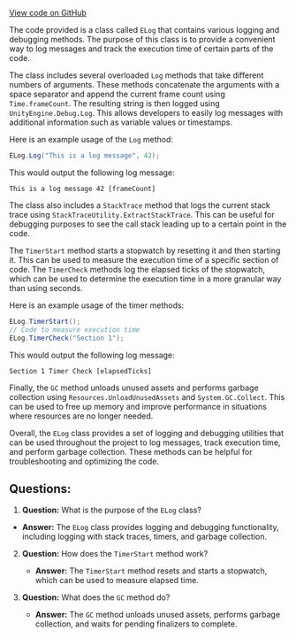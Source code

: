[View code on GitHub](https://github.com/TieHaxJan/Brick-Force/Assembly-CSharp\ELog.cs)

The code provided is a class called `ELog` that contains various logging and debugging methods. The purpose of this class is to provide a convenient way to log messages and track the execution time of certain parts of the code.

The class includes several overloaded `Log` methods that take different numbers of arguments. These methods concatenate the arguments with a space separator and append the current frame count using `Time.frameCount`. The resulting string is then logged using `UnityEngine.Debug.Log`. This allows developers to easily log messages with additional information such as variable values or timestamps.

Here is an example usage of the `Log` method:

```csharp
ELog.Log("This is a log message", 42);
```

This would output the following log message:

```
This is a log message 42 [frameCount]
```

The class also includes a `StackTrace` method that logs the current stack trace using `StackTraceUtility.ExtractStackTrace`. This can be useful for debugging purposes to see the call stack leading up to a certain point in the code.

The `TimerStart` method starts a stopwatch by resetting it and then starting it. This can be used to measure the execution time of a specific section of code. The `TimerCheck` methods log the elapsed ticks of the stopwatch, which can be used to determine the execution time in a more granular way than using seconds.

Here is an example usage of the timer methods:

```csharp
ELog.TimerStart();
// Code to measure execution time
ELog.TimerCheck("Section 1");
```

This would output the following log message:

```
Section 1 Timer Check [elapsedTicks]
```

Finally, the `GC` method unloads unused assets and performs garbage collection using `Resources.UnloadUnusedAssets` and `System.GC.Collect`. This can be used to free up memory and improve performance in situations where resources are no longer needed.

Overall, the `ELog` class provides a set of logging and debugging utilities that can be used throughout the project to log messages, track execution time, and perform garbage collection. These methods can be helpful for troubleshooting and optimizing the code.
## Questions: 
 1. **Question:** What is the purpose of the `ELog` class?
   - **Answer:** The `ELog` class provides logging and debugging functionality, including logging with stack traces, timers, and garbage collection.

2. **Question:** How does the `TimerStart` method work?
   - **Answer:** The `TimerStart` method resets and starts a stopwatch, which can be used to measure elapsed time.

3. **Question:** What does the `GC` method do?
   - **Answer:** The `GC` method unloads unused assets, performs garbage collection, and waits for pending finalizers to complete.